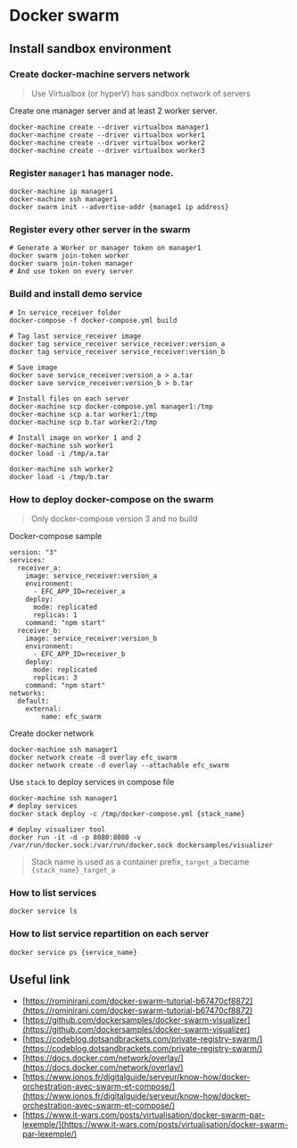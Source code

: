 # Docker swarm #

## Install sandbox environment ##

### Create docker-machine servers network ###

> Use Virtualbox (or hyperV) has sandbox network of servers

Create one manager server and at least 2 worker server.

    docker-machine create --driver virtualbox manager1
    docker-machine create --driver virtualbox worker1
    docker-machine create --driver virtualbox worker2
    docker-machine create --driver virtualbox worker3

### Register `manager1` has manager node. ###

    docker-machine ip manager1
    docker-machine ssh manager1
    docker swarm init --advertise-addr {manage1 ip address}

### Register every other server in the swarm ###

    # Generate a Worker or manager token on manager1
    docker swarm join-token worker
    docker swarm join-token manager
    # And use token on every server 

### Build and install demo service ###

    # In service_receiver folder
    docker-compose -f docker-compose.yml build

    # Tag last service_receiver image
    docker tag service_receiver service_receiver:version_a
    docker tag service_receiver service_receiver:version_b

    # Save image
    docker save service_receiver:version_a > a.tar
    docker save service_receiver:version_b > b.tar

    # Install files on each server
    docker-machine scp docker-compose.yml manager1:/tmp
    docker-machine scp a.tar worker1:/tmp
    docker-machine scp b.tar worker2:/tmp

    # Install image on worker 1 and 2
    docker-machine ssh worker1
    docker load -i /tmp/a.tar
    
    docker-machine ssh worker2
    docker load -i /tmp/b.tar

### How to deploy docker-compose on the swarm ###

> Only docker-compose version 3 and no build

Docker-compose sample

    version: "3"
    services:
      receiver_a:
        image: service_receiver:version_a
        environment:
          - EFC_APP_ID=receiver_a
        deploy:
          mode: replicated
          replicas: 1
        command: "npm start"
      receiver_b:
        image: service_receiver:version_b
        environment:
          - EFC_APP_ID=receiver_b
        deploy:
          mode: replicated
          replicas: 3
        command: "npm start"
    networks:
      default:
        external:
            name: efc_swarm

Create docker network

    docker-machine ssh manager1
    docker network create -d overlay efc_swarm
    docker network create -d overlay --attachable efc_swarm

Use `stack` to deploy services in compose file

    docker-machine ssh manager1
    # deploy services
    docker stack deploy -c /tmp/docker-compose.yml {stack_name}

    # deploy visualizer tool
    docker run -it -d -p 8080:8080 -v /var/run/docker.sock:/var/run/docker.sock dockersamples/visualizer


> Stack name is used as a container prefix, `target_a` became `{stack_name}_target_a`

### How to list services ###

    docker service ls

### How to list service repartition on each server ###

    docker service ps {service_name}

## Useful link ###

- [https://rominirani.com/docker-swarm-tutorial-b67470cf8872](https://rominirani.com/docker-swarm-tutorial-b67470cf8872)
- [https://github.com/dockersamples/docker-swarm-visualizer](https://github.com/dockersamples/docker-swarm-visualizer)
- [https://codeblog.dotsandbrackets.com/private-registry-swarm/](https://codeblog.dotsandbrackets.com/private-registry-swarm/)
- [https://docs.docker.com/network/overlay/](https://docs.docker.com/network/overlay/)
- [https://www.ionos.fr/digitalguide/serveur/know-how/docker-orchestration-avec-swarm-et-compose/](https://www.ionos.fr/digitalguide/serveur/know-how/docker-orchestration-avec-swarm-et-compose/)
- [https://www.it-wars.com/posts/virtualisation/docker-swarm-par-lexemple/](https://www.it-wars.com/posts/virtualisation/docker-swarm-par-lexemple/)
